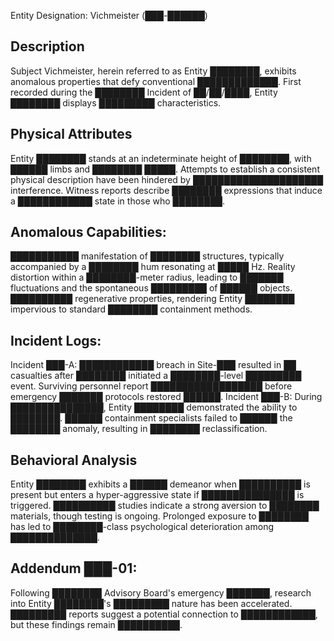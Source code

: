 Entity Designation: Vichmeister  (███-██████)

## Description
Subject Vichmeister, herein referred to as Entity ████████, exhibits anomalous properties that defy conventional █████████████. First recorded during the ████████ Incident of ██/██/████, Entity ████████ displays █████████ characteristics.

## Physical Attributes
Entity ████████ stands at an indeterminate height of ████████, with ██████ limbs and ████████ █████. Attempts to establish a consistent physical description have been hindered by █████████████████████ interference. Witness reports describe ████████ expressions that induce a ████████████ state in those who ████████.

## Anomalous Capabilities:
███████████ manifestation of ████████ structures, typically accompanied by a ████████ hum resonating at █████ Hz.
Reality distortion within a ████████-meter radius, leading to ███████ fluctuations and the spontaneous █████████ of ██████ objects.
██████████ regenerative properties, rendering Entity ████████ impervious to standard ████████ containment methods.

## Incident Logs:
Incident ███-A: ████████████ breach in Site-███ resulted in ██ casualties after ████████ initiated a ████████-level █████████ event. Surviving personnel report ██████████████████ before emergency ███████ protocols restored ██████.
Incident ███-B: During ███████████████, Entity ████████ demonstrated the ability to ████████. ██████ containment specialists failed to ██████ the ████████ anomaly, resulting in ████████ reclassification.

## Behavioral Analysis
Entity ████████ exhibits a ██████ demeanor when ██████████ is present but enters a hyper-aggressive state if ███████████████ is triggered. ██████████ studies indicate a strong aversion to ████████ materials, though testing is ongoing. Prolonged exposure to ████████ has led to ████████-class psychological deterioration among ██████████████.

## Addendum ███-01: 
Following ████████ Advisory Board's emergency ███████, research into Entity ████████'s █████████ nature has been accelerated. █████████ reports suggest a potential connection to ████████████, but these findings remain ██████████.